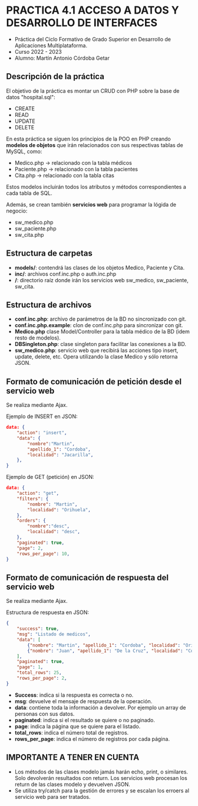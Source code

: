# PRACTICA 4.1 ACCESO A DATOS Y DESARROLLO DE INTERFACES

* Práctica del Ciclo Formativo de Grado Superior en Desarrollo de Aplicaciones Multiplataforma.
* Curso 2022 - 2023
* Alumno: Martín Antonio Córdoba Getar

## Descripción de la práctica
El objetivo de la práctica es montar un CRUD con PHP sobre la base de datos "hospital.sql":
* CREATE
* READ
* UPDATE
* DELETE

En esta práctica se siguen los principios de la POO en PHP creando **modelos de objetos** que irán relacionados con sus respectivas tablas de MySQL, como:
* Medico.php -> relacionado con la tabla médicos
* Paciente.php -> relacionado con la tabla pacientes
* Cita.php -> relacionado con la tabla citas

Estos modelos incluirán todos los atributos y métodos correspondientes a cada tabla de SQL.

Además, se crean también **servicios web** para programar la lógida de negocio:
* sw_medico.php
* sw_paciente.php
* sw_cita.php

## Estructura de carpetas

* **models/**: contendrá las clases de los objetos Medico, Paciente y Cita.
* **inc/**: archivos conf.inc.php o auth.inc.php
* **/**: directorio raíz donde irán los servicios web sw_medico, sw_paciente, sw_cita.

## Estructura de archivos

* **conf.inc.php**: archivo de parámetros de la BD no sincronizado con git.
* **conf.inc.php.example**: clon de conf.inc.php para sincronizar con git.
* **Medico.php** clase Model/Controller para la tabla médico de la BD (idem resto de modelos).
* **DBSingleton.php**: clase singleton para facilitar las conexiones a la BD.
* **sw_medico.php**: servicio web que recibirá las acciones tipo insert, update, delete, etc. Opera utilizando la clase Medico y sólo retorna JSON.

## Formato de comunicación de petición desde el servicio web
Se realiza mediante Ajax.

Ejemplo de INSERT en JSON:
```json
data: {
    "action": "insert",
    "data": {
        "nombre":"Martin",
        "apellido_1": "Cordoba",
        "localidad": "Jacarilla",
    },
}
```

Ejemplo de GET (petición) en JSON:
```json
data: {
    "action": "get",
    "filters": {
        "nombre": "Martin",
        "localidad": "Orihuela",
    },
    "orders": {
        "nombre":"desc",
        "localidad": "desc",
    },
    "paginated": true,
    "page": 2,
    "rows_per_page": 10,
}
```

## Formato de comunicación de respuesta del servicio web
Se realiza mediante Ajax.

Estructura de respuesta en JSON:
```json
{
    "success": true,
    "msg": "Listado de medicos",
    "data": [
        {"nombre": "Martin", "apellido_1": "Cordoba", "localidad": "Orihuela",},
        {"nombre": "Juan", "apellido_1": "De la Cruz", "localidad": "Cordoba",},
    ],
    "paginated": true,
    "page": 1,
    "total_rows": 25,
    "rows_per_page": 2,
}
```

* **Success**: indica si la respuesta es correcta o no.
* **msg**: devuelve el mensaje de respuesta de la operación.
* **data**: contiene toda la información a devolver. Por ejemplo un array de personas con sus datos.
* **paginated**: indica si el resultado se quiere o no paginado.
* **page**: indica la página que se quiere para el listado.
* **total_rows**: indica el número total de registros.
* **rows_per_page**: indica el número de registros por cada página.

## IMPORTANTE A TENER EN CUENTA
* Los métodos de las clases modelo jamás harán echo, print, o similares. Solo devolverán resultados con return. Los servicios web procesan los return de las clases modelo y devuelven JSON.
* Se utiliza try/catch para la gestión de errores y se escalan los erroers al servicio web para ser tratados.